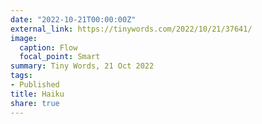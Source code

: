 ```yaml
---
date: "2022-10-21T00:00:00Z"
external_link: https://tinywords.com/2022/10/21/37641/
image:
  caption: Flow 
  focal_point: Smart
summary: Tiny Words, 21 Oct 2022
tags:
- Published
title: Haiku
share: true
---
```

<!--

-->